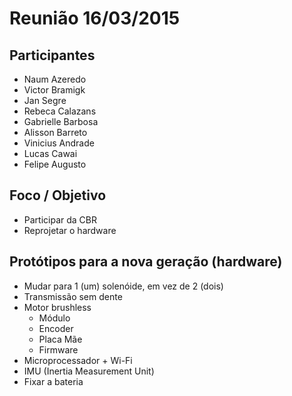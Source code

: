 Reunião 16/03/2015
==================

Participantes
-------------
- Naum Azeredo
- Victor Bramigk
- Jan Segre
- Rebeca Calazans
- Gabrielle Barbosa
- Alisson Barreto
- Vinicius Andrade
- Lucas Cawai
- Felipe Augusto


Foco / Objetivo
---------------
- Participar da CBR
- Reprojetar o hardware


Protótipos para a nova geração (hardware)
-------------------------------
- Mudar para 1 (um) solenóide, em vez de 2 (dois)
- Transmissão sem dente
- Motor brushless
  - Módulo
  - Encoder
  - Placa Mãe
  - Firmware
- Microprocessador + Wi-Fi
- IMU (Inertia Measurement Unit)
- Fixar a bateria
